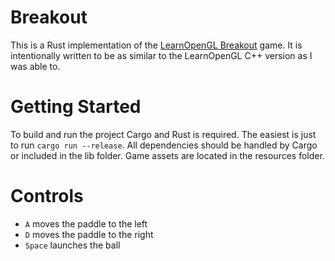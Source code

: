 # Breakout

This is a Rust implementation of the [LearnOpenGL Breakout](https://learnopengl.com/In-Practice/2D-Game/Breakout) game.
It is intentionally written to be as similar to the LearnOpenGL C++ version as I was able to.

# Getting Started
To build and run the project Cargo and Rust is required. The easiest is just to run `cargo run --release`.
All dependencies should be handled by Cargo or included in the lib folder.
Game assets are located in the resources folder.

# Controls
- `A` moves the paddle to the left
- `D` moves the paddle to the right
- `Space` launches the ball